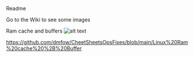 Readme

Go to the Wiki to see some images

Ram cache and buffers
![alt text]([http://url/to/img.png](https://github.com/dmfow/CheetSheetsOpsFixes/blob/main/Images/RamCacheAndBuffers.png))

https://github.com/dmfow/CheetSheetsOpsFixes/blob/main/Linux%20Ram%20cache%20%2B%20Buffer

